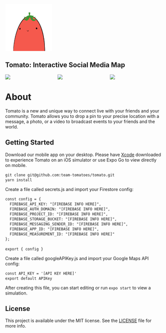 <img src="https://github.com/team-tomatoes/tomato/blob/main/assets/images/icon-loading.png" width="150" height="150" />

## Tomato: Interactive Social Media Map
<div style="display: flex;">
<img src="https://github.com/team-tomatoes/tomato/blob/main/assets/images/readme/create-pin.gif" width="250">
<img src="https://github.com/team-tomatoes/tomato/blob/main/assets/images/readme/view-pins.gif" width="250">
<img src="https://github.com/team-tomatoes/tomato/blob/main/assets/images/readme/friends.gif" width="250">
</div>

# About

Tomato is a new and unique way to connect live with your friends and your community. Tomato allows you to drop a pin to your precise location with a message, a photo, or a video to broadcast events to your friends and the world. 

## Getting Started


Download our mobile app on your desktop. Please have <a href="https://apps.apple.com/us/app/xcode/id497799835?mt=12">Xcode</a> downloaded to experience Tomato on an iOS simulator or use Expo Go to view directly on mobile.

```
git clone git@github.com:team-tomatoes/tomato.git
yarn install
```

Create a file called secrets.js and import your Firestore config: 

```
const config = {
  FIREBASE_API_KEY: "[FIREBASE INFO HERE]",
  FIREBASE_AUTH_DOMAIN: "[FIREBASE INFO HERE]",
  FIREBASE_PROJECT_ID: "[FIREBASE INFO HERE]",
  FIREBASE_STORAGE_BUCKET: "[FIREBASE INFO HERE]",
  FIREBASE_MESSAGING_SENDER_ID: "[FIREBASE INFO HERE]",
  FIREBASE_APP_ID: "[FIREBASE INFO HERE]",
  FIREBASE_MEASUREMENT_ID: "[FIREBASE INFO HERE]"
};

export { config }
```

Create a file called googleAPIKey.js and import your Google Maps API config:

```
const API_KEY = '[API KEY HERE]'
export default APIKey
```

After creating this file, you can start editing or run ```expo start``` to view a simulation.

## License

This project is available under the MIT license. See the [LICENSE](https://github.com/kiyohken2000/ReactNative-Expo-Firebase-Boilerplate-v2/blob/master/LICENSE) file for more info.
